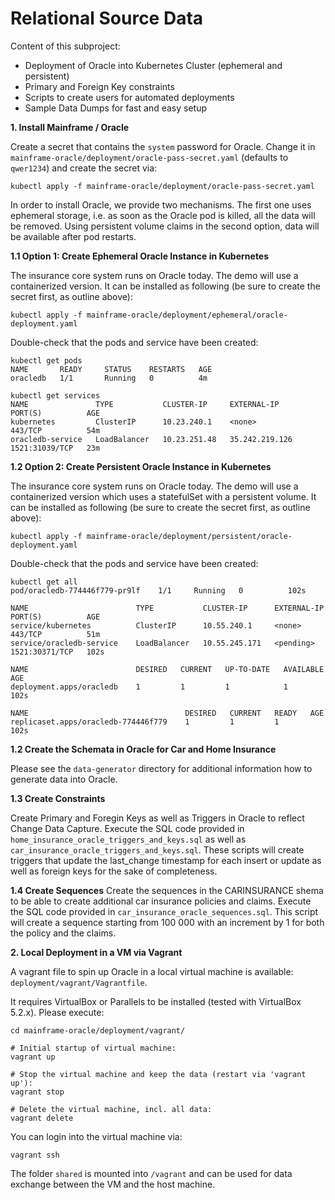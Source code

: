 # Relational Source Data

Content of this subproject:
* Deployment of Oracle into Kubernetes Cluster (ephemeral and persistent)
* Primary and Foreign Key constraints  
* Scripts to create users for automated deployments
* Sample Data Dumps for fast and easy setup

__1. Install Mainframe / Oracle__

Create a secret that contains the `system` password for Oracle. Change it in `mainframe-oracle/deployment/oracle-pass-secret.yaml` (defaults to `qwer1234`) and create the secret via:
```
kubectl apply -f mainframe-oracle/deployment/oracle-pass-secret.yaml
```

In order to install Oracle, we provide two mechanisms. The first one uses ephemeral storage, i.e. as soon as the Oracle pod is killed, all the data will be removed. Using persistent volume claims in the second option, data will be available after pod restarts.

__1.1 Option 1: Create Ephemeral Oracle Instance in Kubernetes__

The insurance core system runs on Oracle today. The demo will use a containerized version. It can be installed as following (be sure to create the secret first, as outline above):
```
kubectl apply -f mainframe-oracle/deployment/ephemeral/oracle-deployment.yaml 
```

Double-check that the pods and service have been created:
```
kubectl get pods
NAME       READY     STATUS    RESTARTS   AGE
oracledb   1/1       Running   0          4m

kubectl get services
NAME               TYPE           CLUSTER-IP     EXTERNAL-IP      PORT(S)          AGE
kubernetes         ClusterIP      10.23.240.1    <none>           443/TCP          54m
oracledb-service   LoadBalancer   10.23.251.48   35.242.219.126   1521:31039/TCP   23m
```

__1.2 Option 2: Create Persistent Oracle Instance in Kubernetes__

The insurance core system runs on Oracle today. The demo will use a containerized version which uses a statefulSet with a persistent volume. It can be installed as following (be sure to create the secret first, as outline above):

```
kubectl apply -f mainframe-oracle/deployment/persistent/oracle-deployment.yaml 
```

Double-check that the pods and service have been created:
```
kubectl get all
pod/oracledb-774446f779-pr9lf    1/1     Running   0          102s

NAME                        TYPE           CLUSTER-IP      EXTERNAL-IP    PORT(S)          AGE
service/kubernetes          ClusterIP      10.55.240.1     <none>         443/TCP          51m
service/oracledb-service    LoadBalancer   10.55.245.171   <pending>      1521:30371/TCP   102s

NAME                        DESIRED   CURRENT   UP-TO-DATE   AVAILABLE   AGE
deployment.apps/oracledb    1         1         1            1           102s

NAME                                   DESIRED   CURRENT   READY   AGE
replicaset.apps/oracledb-774446f779    1         1         1       102s
```

__1.2 Create the Schemata in Oracle for Car and Home Insurance__

Please see the `data-generator` directory for additional information how to generate data into Oracle.

__1.3 Create Constraints__

Create Primary and Foregin Keys as well as Triggers in Oracle to reflect Change Data Capture.
Execute the SQL code provided in ```home_insurance_oracle_triggers_and_keys.sql``` as well as ```car_insurance_oracle_triggers_and_keys.sql```. These scripts will create triggers that update the last_change timestamp for each insert or update as well as foreign keys for the sake of completeness.

__1.4 Create Sequences__
Create the sequences in the CARINSURANCE shema to be able to create additional car insurance policies and claims.
Execute the SQL code provided in ```car_insurance_oracle_sequences.sql```.
This script will create a sequence starting from 100 000 with an increment by 1 for both the policy and the claims.

__2. Local Deployment in a VM via Vagrant__

A vagrant file to spin up Oracle in a local virtual machine is available: `deployment/vagrant/Vagrantfile`.

It requires VirtualBox or Parallels to be installed (tested with VirtualBox 5.2.x). Please execute:
```
cd mainframe-oracle/deployment/vagrant/

# Initial startup of virtual machine:
vagrant up

# Stop the virtual machine and keep the data (restart via 'vagrant up'):
vagrant stop

# Delete the virtual machine, incl. all data:
vagrant delete
```

You can login into the virtual machine via:
```
vagrant ssh
```

The folder `shared` is mounted into `/vagrant` and can be used for data exchange between the VM and the host machine.
